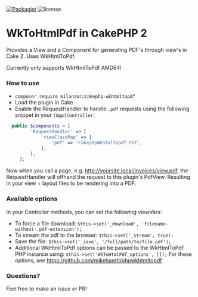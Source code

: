 [![Packagist](https://img.shields.io/packagist/v/milanzor/cakephp-wkhtmltopdf.svg)](https://packagist.org/packages/milanzor/cakephp-wkhtmltopdf)
![license](https://img.shields.io/github/license/milanzor/cakephp-wkhtmltopdf.svg)

# WkToHtmlPdf in CakePHP 2

Provides a View and a Component for generating PDF's through view's in Cake 2. Uses WkHtmlToPdf.

Currently only supports WkHtmlToPdf AMD64!


### How to use

- `composer require milanzor/cakephp-wkhtmltopdf`
- Load the plugin in Cake
- Enable the RequestHandler to handle `.pdf` requests using the following snippet in your `(App)Controller`:

```php
  public $components = [
         'RequestHandler' => [
             'viewClassMap' => [
                 'pdf' => 'CakephpWkhtmltopdf.Pdf',
             ],
         ],
     ];
 ```
 
 
Now when you call a page, e.g. http://yoursite.local/invoices/view.pdf, the RequestHandler will offhand the request to this plugin's PdfView.
Resulting in your view + layout files to be rendering into a PDF.

### Available options

In your Controller methods, you can set the following viewVars:


- To force a file download: `$this->set('_download', 'filename-without-.pdf-extension');`        
- To stream the pdf to the browser: `$this->set('_stream', true);`        
- Save the file: `$this->set('_save', '/full/path/to/file.pdf');`        
- Additional WkHtmlToPdf options can be passed to the WkHtmlToPdf PHP instance using: `$this->set('WkToHtmlPdf_options', []);`
 For these options, see https://github.com/mikehaertl/phpwkhtmltopdf



### Questions?
Feel free to make an issue or PR!
